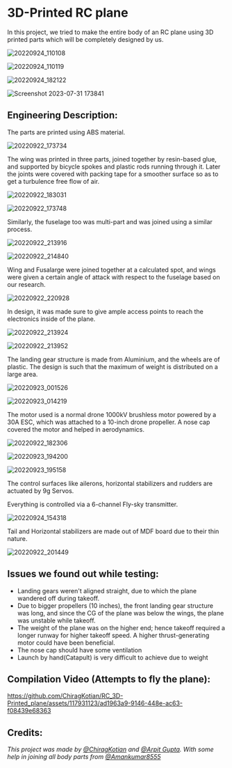 # 3D-Printed RC plane

In this project, we tried to make the entire body of an RC plane using 3D printed parts which will be completely designed by us.

![20220924_110108](https://github.com/ChiragKotian/RC_3D-Printed_plane/assets/117931123/10a6495a-b6eb-42ae-a5a8-564cef310ef8)

![20220924_110119](https://github.com/ChiragKotian/RC_3D-Printed_plane/assets/117931123/f8835f3a-1ba1-4ecc-ac5c-0ea6225f35d7)

![20220924_182122](https://github.com/ChiragKotian/RC_3D-Printed_plane/assets/117931123/a901aabd-0a97-4f1c-be28-403ce803e621)

![Screenshot 2023-07-31 173841](https://github.com/ChiragKotian/RC_3D-Printed_plane/assets/117931123/40e2ebb4-c853-4f30-8a4e-2ea42a516b77)



## Engineering Description:


The parts are printed using ABS material.


![20220922_173734](https://github.com/ChiragKotian/RC_3D-Printed_plane/assets/117931123/b00bc07f-74bc-42d5-956b-1e4ec291d193)

The wing was printed in three parts, joined together by resin-based glue, and supported by bicycle spokes and plastic rods running through it. Later the joints were covered with packing tape for a smoother surface so as to get a turbulence free flow of air.

![20220922_183031](https://github.com/ChiragKotian/RC_3D-Printed_plane/assets/117931123/eaf3f64b-a452-4784-b0d9-f0d6e54f52a6)


![20220922_173748](https://github.com/ChiragKotian/RC_3D-Printed_plane/assets/117931123/6579088d-6ecc-4704-993e-5f8dbc35be94)


Similarly, the fuselage too was multi-part and was joined using a similar process.


![20220922_213916](https://github.com/ChiragKotian/RC_3D-Printed_plane/assets/117931123/e158cdc8-8f14-49af-a87a-9abb0c942aa5)

![20220922_214840](https://github.com/ChiragKotian/RC_3D-Printed_plane/assets/117931123/ff5e42c5-3085-4d2d-8746-8aa54a198af4)


Wing and Fusalarge were joined together at a calculated spot, and wings were given a certain angle of attack with respect to the fuselage based on our research.

![20220922_220928](https://github.com/ChiragKotian/RC_3D-Printed_plane/assets/117931123/403a7e76-27b4-4aca-91de-d2e81d9c34d2)



In design, it was made sure to give ample access points to reach the electronics inside of the plane.

![20220922_213924](https://github.com/ChiragKotian/RC_3D-Printed_plane/assets/117931123/189eb7b1-fc07-47d4-b11f-b54c467219da)

![20220922_213952](https://github.com/ChiragKotian/RC_3D-Printed_plane/assets/117931123/9bd46daa-a35f-4d19-9c0f-e5ef2280bd39)

The landing gear structure is made from Aluminium, and the wheels are of plastic. The design is such that the maximum of weight is distributed on a large area.

![20220923_001526](https://github.com/ChiragKotian/RC_3D-Printed_plane/assets/117931123/f7f13338-6fea-4582-8e04-9f09cb4c545b)

![20220923_014219](https://github.com/ChiragKotian/RC_3D-Printed_plane/assets/117931123/0ae4f067-68cf-47ac-9892-09fd18497a69)

The motor used is a normal drone 1000kV brushless motor powered by a 30A ESC, which was attached to a 10-inch drone propeller. A nose cap covered the motor and helped in aerodynamics.

![20220922_182306](https://github.com/ChiragKotian/RC_3D-Printed_plane/assets/117931123/aff62138-29ba-48c5-943d-01aa752304a9)

![20220923_194200](https://github.com/ChiragKotian/RC_3D-Printed_plane/assets/117931123/6cc7c6fa-3712-437c-bf5f-6804faae254d)

![20220923_195158](https://github.com/ChiragKotian/RC_3D-Printed_plane/assets/117931123/f1fe1832-c02a-4890-9f1a-9501e00f4596)

The control surfaces like ailerons, horizontal stabilizers and rudders are actuated by 9g Servos.

Everything is controlled via a 6-channel Fly-sky transmitter.

![20220924_154318](https://github.com/ChiragKotian/RC_3D-Printed_plane/assets/117931123/cae34ce7-8748-47be-8b27-29d42a2c1cf5)

Tail and Horizontal stabilizers are made out of MDF board due to their thin nature.

![20220922_201449](https://github.com/ChiragKotian/RC_3D-Printed_plane/assets/117931123/55b33c78-5a11-4e0a-891b-78810e595dc3)

## Issues we found out while testing:

- Landing gears weren't aligned straight, due to which the plane wandered off during takeoff.
- Due to bigger propellers (10 inches), the front landing gear structure was long, and since the CG of the plane was below the wings, the plane was unstable while takeoff.
- The weight of the plane was on the higher end; hence takeoff required a longer runway for higher takeoff speed. A higher thrust-generating motor could have been beneficial.
- The nose cap should have some ventilation
- Launch by hand(Catapult) is very difficult to achieve due to weight

## Compilation Video (Attempts to fly the plane):

https://github.com/ChiragKotian/RC_3D-Printed_plane/assets/117931123/ad1963a9-9146-448e-ac63-f08439e68363

## Credits:

_This project was made by [@ChiragKotian](https://github.com/ChiragKotian) and [@Arpit Gupta](https://github.com/arpitguptagithub). 
With some help in joining all body parts from [@Amankumar8555](https://github.com/Amankumar8555)_



